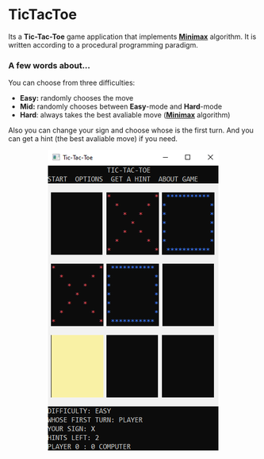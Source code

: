 # TicTacToe

Its a __Tic-Tac-Toe__ game application that implements [__Minimax__](https://en.wikipedia.org/wiki/Minimax "Minimax Wikipedia") algorithm. It is written according to a procedural programming paradigm.

### A few words about...

You can choose from three difficulties: 

+ __Easy:__ randomly chooses the move
+ __Mid:__ randomly chooses between __Easy__-mode and __Hard__-mode
+ __Hard__: always takes the best avaliable move ([__Minimax__](https://en.wikipedia.org/wiki/Minimax "Minimax Wikipedia") algorithm)

Also you can change your sign and choose whose is the first turn. And you can get a hint (the best avaliable move) if you need.

<p align="center"> 
<img src="https://github.com/VengerAndrey/TicTacToe/blob/master/game.png">
</p>
